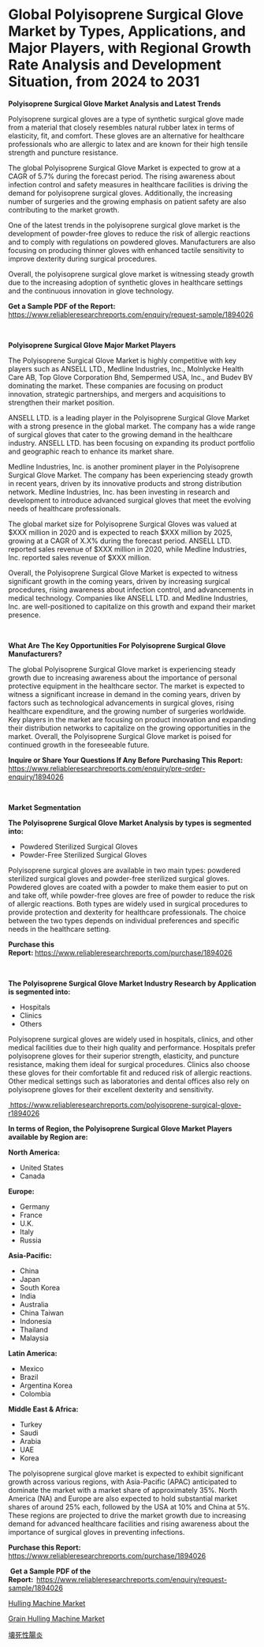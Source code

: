 <p><h1>Global Polyisoprene Surgical Glove Market by Types, Applications, and Major Players, with Regional Growth Rate Analysis and Development Situation, from 2024 to 2031</h1></p><p><strong>Polyisoprene Surgical Glove Market Analysis and Latest Trends</strong></p>
<p><p>Polyisoprene surgical gloves are a type of synthetic surgical glove made from a material that closely resembles natural rubber latex in terms of elasticity, fit, and comfort. These gloves are an alternative for healthcare professionals who are allergic to latex and are known for their high tensile strength and puncture resistance.</p><p>The global Polyisoprene Surgical Glove Market is expected to grow at a CAGR of 5.7% during the forecast period. The rising awareness about infection control and safety measures in healthcare facilities is driving the demand for polyisoprene surgical gloves. Additionally, the increasing number of surgeries and the growing emphasis on patient safety are also contributing to the market growth.</p><p>One of the latest trends in the polyisoprene surgical glove market is the development of powder-free gloves to reduce the risk of allergic reactions and to comply with regulations on powdered gloves. Manufacturers are also focusing on producing thinner gloves with enhanced tactile sensitivity to improve dexterity during surgical procedures.</p><p>Overall, the polyisoprene surgical glove market is witnessing steady growth due to the increasing adoption of synthetic gloves in healthcare settings and the continuous innovation in glove technology.</p></p>
<p><strong>Get a Sample PDF of the Report:&nbsp;</strong> <a href="https://www.reliableresearchreports.com/enquiry/request-sample/1894026">https://www.reliableresearchreports.com/enquiry/request-sample/1894026</a></p>
<p>&nbsp;</p>
<p><strong>Polyisoprene Surgical Glove Major Market Players</strong></p>
<p><p>The Polyisoprene Surgical Glove Market is highly competitive with key players such as ANSELL LTD., Medline Industries, Inc., Molnlycke Health Care AB, Top Glove Corporation Bhd, Sempermed USA, Inc., and Budev BV dominating the market. These companies are focusing on product innovation, strategic partnerships, and mergers and acquisitions to strengthen their market position.</p><p>ANSELL LTD. is a leading player in the Polyisoprene Surgical Glove Market with a strong presence in the global market. The company has a wide range of surgical gloves that cater to the growing demand in the healthcare industry. ANSELL LTD. has been focusing on expanding its product portfolio and geographic reach to enhance its market share.</p><p>Medline Industries, Inc. is another prominent player in the Polyisoprene Surgical Glove Market. The company has been experiencing steady growth in recent years, driven by its innovative products and strong distribution network. Medline Industries, Inc. has been investing in research and development to introduce advanced surgical gloves that meet the evolving needs of healthcare professionals.</p><p>The global market size for Polyisoprene Surgical Gloves was valued at $XXX million in 2020 and is expected to reach $XXX million by 2025, growing at a CAGR of X.X% during the forecast period. ANSELL LTD. reported sales revenue of $XXX million in 2020, while Medline Industries, Inc. reported sales revenue of $XXX million.</p><p>Overall, the Polyisoprene Surgical Glove Market is expected to witness significant growth in the coming years, driven by increasing surgical procedures, rising awareness about infection control, and advancements in medical technology. Companies like ANSELL LTD. and Medline Industries, Inc. are well-positioned to capitalize on this growth and expand their market presence.</p></p>
<p>&nbsp;</p>
<p><strong>What Are The Key Opportunities For Polyisoprene Surgical Glove Manufacturers?</strong></p>
<p><p>The global Polyisoprene Surgical Glove market is experiencing steady growth due to increasing awareness about the importance of personal protective equipment in the healthcare sector. The market is expected to witness a significant increase in demand in the coming years, driven by factors such as technological advancements in surgical gloves, rising healthcare expenditure, and the growing number of surgeries worldwide. Key players in the market are focusing on product innovation and expanding their distribution networks to capitalize on the growing opportunities in the market. Overall, the Polyisoprene Surgical Glove market is poised for continued growth in the foreseeable future.</p></p>
<p><strong>Inquire or Share Your Questions If Any Before Purchasing This Report:</strong> <a href="https://www.reliableresearchreports.com/enquiry/pre-order-enquiry/1894026">https://www.reliableresearchreports.com/enquiry/pre-order-enquiry/1894026</a></p>
<p>&nbsp;</p>
<p><strong>Market Segmentation</strong></p>
<p><strong>The Polyisoprene Surgical Glove Market Analysis by types is segmented into:</strong></p>
<p><ul><li>Powdered Sterilized Surgical Gloves</li><li>Powder-Free Sterilized Surgical Gloves</li></ul></p>
<p><p>Polyisoprene surgical gloves are available in two main types: powdered sterilized surgical gloves and powder-free sterilized surgical gloves. Powdered gloves are coated with a powder to make them easier to put on and take off, while powder-free gloves are free of powder to reduce the risk of allergic reactions. Both types are widely used in surgical procedures to provide protection and dexterity for healthcare professionals. The choice between the two types depends on individual preferences and specific needs in the healthcare setting.</p></p>
<p><strong>Purchase this Report:&nbsp;</strong><a href="https://www.reliableresearchreports.com/purchase/1894026">https://www.reliableresearchreports.com/purchase/1894026</a></p>
<p>&nbsp;</p>
<p><strong>The Polyisoprene Surgical Glove Market Industry Research by Application is segmented into:</strong></p>
<p><ul><li>Hospitals</li><li>Clinics</li><li>Others</li></ul></p>
<p><p>Polyisoprene surgical gloves are widely used in hospitals, clinics, and other medical facilities due to their high quality and performance. Hospitals prefer polyisoprene gloves for their superior strength, elasticity, and puncture resistance, making them ideal for surgical procedures. Clinics also choose these gloves for their comfortable fit and reduced risk of allergic reactions. Other medical settings such as laboratories and dental offices also rely on polyisoprene gloves for their excellent dexterity and sensitivity.</p></p>
<p><a href="https://www.reliableresearchreports.com/polyisoprene-surgical-glove-r1894026">&nbsp;https://www.reliableresearchreports.com/polyisoprene-surgical-glove-r1894026</a></p>
<p><strong>In terms of Region, the Polyisoprene Surgical Glove Market Players available by Region are:</strong></p>
<p>
    <p> <strong> North America: </strong>
        <ul>
            <li>United States</li>
            <li>Canada</li>
        </ul>
        </p> 
    <p> <strong> Europe: </strong>
        <ul>
            <li>Germany</li>
            <li>France</li>
            <li>U.K.</li>
            <li>Italy</li>
            <li>Russia</li>
        </ul>
        </p> 
    <p> <strong> Asia-Pacific: </strong>
        <ul>
            <li>China</li>
            <li>Japan</li>
            <li>South Korea</li>
            <li>India</li>
            <li>Australia</li>
            <li>China Taiwan</li>
            <li>Indonesia</li>
            <li>Thailand</li>
            <li>Malaysia</li>
        </ul>
        </p> 
    <p> <strong> Latin America: </strong>
        <ul>
            <li>Mexico</li>
            <li>Brazil</li>
            <li>Argentina Korea</li>
            <li>Colombia</li>
        </ul>
        </p> 
    <p> <strong> Middle East & Africa: </strong>
        <ul>
            <li>Turkey</li>
            <li>Saudi</li>
            <li>Arabia</li>
            <li>UAE</li>
            <li>Korea</li>
        </ul>
    </p>
    </p>
<p><p>The polyisoprene surgical glove market is expected to exhibit significant growth across various regions, with Asia-Pacific (APAC) anticipated to dominate the market with a market share of approximately 35%. North America (NA) and Europe are also expected to hold substantial market shares of around 25% each, followed by the USA at 10% and China at 5%. These regions are projected to drive the market growth due to increasing demand for advanced healthcare facilities and rising awareness about the importance of surgical gloves in preventing infections.</p></p>
<p><strong>Purchase this Report: </strong><a href="https://www.reliableresearchreports.com/purchase/1894026">https://www.reliableresearchreports.com/purchase/1894026</a></p>
<p>&nbsp;<strong>Get a Sample PDF of the Report:&nbsp;&nbsp;</strong><a href="https://www.reliableresearchreports.com/enquiry/request-sample/1894026">https://www.reliableresearchreports.com/enquiry/request-sample/1894026</a></p>
<p><strong></strong></p>
<p><p><a href="https://www.linkedin.com/pulse/hulling-machine-market-insight-trends-growth-forecasted-from-drsae?trackingId=yfUYpC92Eoh%2BwIsalzeWoA%3D%3D">Hulling Machine Market</a></p><p><a href="https://www.linkedin.com/pulse/grain-hulling-machine-market-trends-forecast-competitive-analysis-3dzle?trackingId=PtrReSAvkTmUbyKrlLi3%2BQ%3D%3D">Grain Hulling Machine Market</a></p><p><a href="https://github.com/CarlieShields/Market-Research-Report-List-1/blob/main/385212551334.md">壊死性腸炎</a></p></p>
